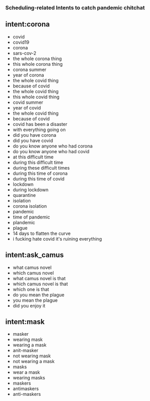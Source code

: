 ### Scheduling-related Intents to catch pandemic chitchat

## intent:corona
- covid
- covid19
- corona
- sars-cov-2
- the whole corona thing
- this whole corona thing
- corona summer
- year of corona
- the whole covid thing
- because of covid
- the whole covid thing
- this whole covid thing
- covid summer
- year of covid
- the whole covid thing
- because of covid
- covid has been a disaster
- with everything going on
- did you have corona
- did you have covid
- do you know anyone who had corona
- do you know anyone who had covid
- at this difficult time
- during this difficult time
- during these difficult times
- during this time of corona
- during this time of covid
- lockdown
- during lockdown
- quarantine
- isolation
- corona isolation
- pandemic
- time of pandemic
- plandemic
- plague
- 14 days to flatten the curve
- i fucking hate covid it's ruining everything

## intent:ask_camus
- what camus novel
- which camus novel
- what camus novel is that
- which camus novel is that
- which one is that
- do you mean the plague
- you mean the plague
- did you enjoy it

## intent:mask
- masker
- wearing mask
- wearing a mask
- anit-masker
- not wearing mask
- not wearing a mask
- masks
- wear a mask
- wearing masks
- maskers
- antimaskers
- anti-maskers
